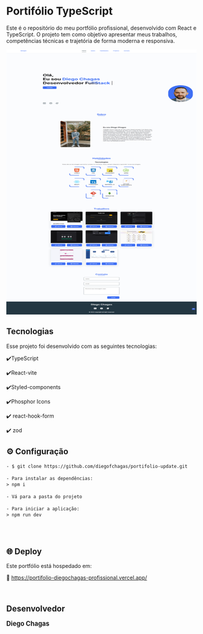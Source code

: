 # Portifólio TypeScript 


Este é o repositório do meu portfólio profissional, desenvolvido com React e TypeScript. O projeto tem como objetivo apresentar meus trabalhos, competências técnicas e trajetória de forma moderna e responsiva.

<img width="700" height="700" src ="./src/assets/capa-projeto.png" >


## Tecnologias

Esse projeto foi desenvolvido com as seguintes tecnologias:

✔️TypeScript

✔️React-vite

✔️Styled-components

✔️Phosphor Icons

✔️ react-hook-form

✔️ zod

## ⚙ Configuração

```
- $ git clone https://github.com/diegofchagas/portifolio-update.git

- Para instalar as dependências:
> npm i

- Vá para a pasta do projeto

- Para iniciar a aplicação:
> npm run dev
```
<br/><br/>

## 🌐 Deploy
Este portfólio está hospedado em:

🔗 https://portifolio-diegochagas-profissional.vercel.app/ <!-- Atualize com seu domínio -->

<br/>

## Desenvolvedor 
<span style="font-size: larger;">**Diego Chagas**</span>

